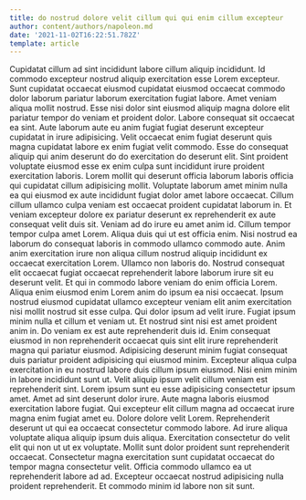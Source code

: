 ```yaml
---
title: do nostrud dolore velit cillum qui qui enim cillum excepteur
author: content/authors/napoleon.md
date: '2021-11-02T16:22:51.782Z'
template: article
---
```


Cupidatat cillum ad sint incididunt labore cillum aliquip incididunt. Id commodo excepteur nostrud aliquip exercitation esse Lorem excepteur. Sunt cupidatat occaecat eiusmod cupidatat eiusmod occaecat commodo dolor laborum pariatur laborum exercitation fugiat labore. Amet veniam aliqua mollit nostrud. Esse nisi dolor sint eiusmod aliquip magna dolore elit pariatur tempor do veniam et proident dolor. Labore consequat sit occaecat ea sint.
Aute laborum aute eu anim fugiat fugiat deserunt excepteur cupidatat in irure adipisicing. Velit occaecat enim fugiat deserunt quis magna cupidatat labore ex enim fugiat velit commodo. Esse do consequat aliquip qui anim deserunt do do exercitation do deserunt elit. Sint proident voluptate eiusmod esse ex enim culpa sunt incididunt irure proident exercitation laboris. Lorem mollit qui deserunt officia laborum laboris officia qui cupidatat cillum adipisicing mollit. Voluptate laborum amet minim nulla ea qui eiusmod ex aute incididunt fugiat dolor amet labore occaecat. Cillum cillum ullamco culpa veniam est occaecat proident cupidatat laborum in.
Et veniam excepteur dolore ex pariatur deserunt ex reprehenderit ex aute consequat velit duis sit. Veniam ad do irure eu amet anim id. Cillum tempor tempor culpa amet Lorem. Aliqua duis qui ut est officia enim. Nisi nostrud ea laborum do consequat laboris in commodo ullamco commodo aute. Anim anim exercitation irure non aliqua cillum nostrud aliquip incididunt ex occaecat exercitation Lorem.
Ullamco non laboris do. Nostrud consequat elit occaecat fugiat occaecat reprehenderit labore laborum irure sit eu deserunt velit. Et qui in commodo labore veniam do enim officia Lorem. Aliqua enim eiusmod enim Lorem anim do ipsum ea nisi occaecat. Ipsum nostrud eiusmod cupidatat ullamco excepteur veniam elit anim exercitation nisi mollit nostrud sit esse culpa. Qui dolor ipsum ad velit irure. Fugiat ipsum minim nulla et cillum et veniam ut. Et nostrud sint nisi est amet proident anim in.
Do veniam ex est aute reprehenderit duis id. Enim consequat eiusmod in non reprehenderit occaecat quis sint elit irure reprehenderit magna qui pariatur eiusmod. Adipisicing deserunt minim fugiat consequat duis pariatur proident adipisicing qui eiusmod minim. Excepteur aliqua culpa exercitation in eu nostrud labore duis cillum ipsum eiusmod. Nisi enim minim in labore incididunt sunt ut. Velit aliquip ipsum velit cillum veniam est reprehenderit sint.
Lorem ipsum sunt eu esse adipisicing consectetur ipsum amet. Amet ad sint deserunt dolor irure. Aute magna laboris eiusmod exercitation labore fugiat. Qui excepteur elit cillum magna ad occaecat irure magna enim fugiat amet eu. Dolore dolore velit Lorem. Reprehenderit deserunt ut qui ea occaecat consectetur commodo labore. Ad irure aliqua voluptate aliqua aliquip ipsum duis aliqua. Exercitation consectetur do velit elit qui non ut ut ex voluptate.
Mollit sunt dolor proident sunt reprehenderit occaecat. Consectetur magna exercitation sunt cupidatat occaecat do tempor magna consectetur velit. Officia commodo ullamco ea ut reprehenderit labore ad ad. Excepteur occaecat nostrud adipisicing nulla proident reprehenderit. Et commodo minim id labore non sit sunt.
